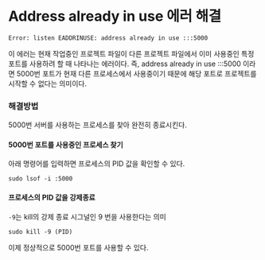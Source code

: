 # Address already in use 에러 해결

```
Error: listen EADDRINUSE: address already in use :::5000
```

이 에러는 현재 작업중인 프로젝트 파일이 다른 프로젝트 파일에서 이미 사용중인 특정 포트를 사용하려 할 때 나타나는 에러이다. 즉, address already in use :::5000 이라면 5000번 포트가 현재 다른 프로세스에서 사용중이기 때문에 해당 포트로 프로젝트를 시작할 수 없다는 의미이다.

### 해결방법

5000번 서버를 사용하는 프로세스를 찾아 완전히 종료시킨다.

#### 5000번 포트를 사용중인 프로세스 찾기

아래 명령어를 입력하면 프로세스의 PID 값을 확인할 수 있다.

```
sudo lsof -i :5000
```

#### 프로세스의 PID 값을 강제종료

`-9`는 kill의 강제 종료 시그널인 9 번을 사용한다는 의미

```
sudo kill -9 (PID)
```

이제 정상적으로 5000번 포트를 사용할 수 있다.
